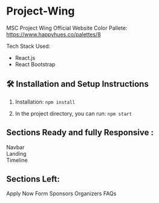 # Project-Wing
MSC Project Wing Official Website
Color Pallete: https://www.happyhues.co/palettes/8

Tech Stack Used:

- React.js
- React Bootstrap

## 🛠 Installation and Setup Instructions

1. Installation: `npm install`

2. In the project directory, you can run: `npm start`

## Sections Ready and fully Responsive :

Navbar  
Landing  
Timeline

## Sections Left: 

Apply Now Form
Sponsors
Organizers
FAQs

